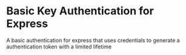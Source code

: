 # Basic Key Authentication for Express
A basic authentication for express that uses credentials to generate a authentication token with a limited lifetime
